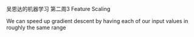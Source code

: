 吴恩达的机器学习 第二周3
Feature Scaling

We can speed up gradient descent by having each of our input values in roughly the same range